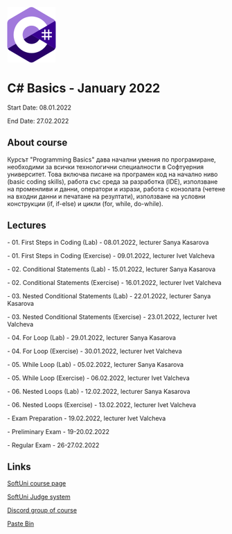 <picture>
  <img alt="C# Logo" src="CSharp.svg">
</picture>



# C# Basics - January 2022

Start Date: 08.01.2022

End Date: 27.02.2022


## About course 


Курсът "Programming Basics" дава начални умения по програмиране, необходими за всички технологични специалности в Софтуерния университет. Това включва писане на програмен код на начално ниво (basic coding skills), работа със среда за разработка (IDE), използване на променливи и данни, оператори и изрази, работа с конзолата (четене на входни данни и печатане на резултати), използване на условни конструкции (if, if-else) и цикли (for, while, do-while).


## Lectures 

\- 01. First Steps in Coding (Lab) - 08.01.2022, lecturer Sanya Kasarova 

\- 01. First Steps in Coding (Exercise) - 09.01.2022, lecturer Ivet Valcheva 


\- 02. Conditional Statements (Lab) - 15.01.2022, lecturer Sanya Kasarova

\- 02. Conditional Statements (Exercise) - 16.01.2022, lecturer Ivet Valcheva


\- 03. Nested Conditional Statements (Lab) - 22.01.2022, lecturer Sanya Kasarova

\- 03. Nested Conditional Statements (Exercise) - 23.01.2022, lecturer Ivet Valcheva


\- 04. For Loop (Lab) - 29.01.2022, lecturer Sanya Kasarova

\- 04. For Loop (Exercise) - 30.01.2022, lecturer Ivet Valcheva


\- 05. While Loop (Lab) - 05.02.2022, lecturer Sanya Kasarova

\- 05. While Loop (Exercise) - 06.02.2022, lecturer Ivet Valcheva


\- 06. Nested Loops (Lab) - 12.02.2022, lecturer Sanya Kasarova

\- 06. Nested Loops (Exercise) - 13.02.2022, lecturer Ivet Valcheva


\- Exam Preparation - 19.02.2022, lecturer Ivet Valcheva

\- Preliminary Exam - 19-20.02.2022

\- Regular Exam - 26-27.02.2022


## Links 

[SoftUni course page](https://softuni.bg/trainings/3620/programming-basics-with-csharp-january-2022#lesson-36460)

[SoftUni Judge system](https://judge.softuni.org/Contests/#!/List/ByCategory/15/Programming-Basics)

[Discord group of course](https://www.facebook.com/groups/PBwithCsharpJanuary2022)

[Paste Bin](https://pastebin.com/)


